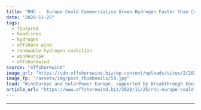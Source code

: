 ```yaml
---
title: "RHC -  Europe Could Commercialise Green Hydrogen Faster than Current Strategies Suggest"
date: "2020-11-25"
tags: 
  - featured
  - headlines
  - hydrogen
  - offshore wind
  - renewable hydrogen coalition
  - windeurope
  - offshorewind
source: "offshorewind"
image_url: "https://cdn.offshorewind.biz/wp-content/uploads/sites/2/2020/11/24145802/renewable-hydrogen-coalition-declaration-banner-.jpg"
image_fp: "/assets/img/post_thumbnails/59.jpg"
lead: "WindEurope and SolarPower Europe, supported by Breakthrough Energy, have launched a new coalition that"
article_url: "https://www.offshorewind.biz/2020/11/25/rhc-europe-could-commercialise-green-hydrogen-faster-than-current-strategies-suggest/"
---
```


---
